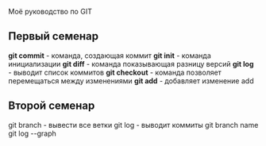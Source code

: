 Моё руководство по GIT
 ## Первый семенар
 **git commit** - команда, создающая коммит
 **git init** - команда инициализации
 **git diff** - команда показывающая разницу версий
 **git log** - выводит список коммитов
 **git checkout** - команда позволяет перемещаться между изменениями
 **git add** - добавляет изменение
 add
 ## Второй семенар
 git branch - вывести все ветки
 git log - выводит коммиты
 git branch name
 git log --graph 
